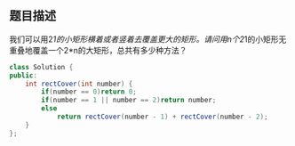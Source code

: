 ## 题目描述

我们可以用2*1的小矩形横着或者竖着去覆盖更大的矩形。请问用n个2*1的小矩形无重叠地覆盖一个2*n的大矩形，总共有多少种方法？

```Java
class Solution {
public:
    int rectCover(int number) {
        if(number == 0)return 0;
        if(number == 1 || number == 2)return number;
        else
            return rectCover(number - 1) + rectCover(number - 2);
    }
};
```

